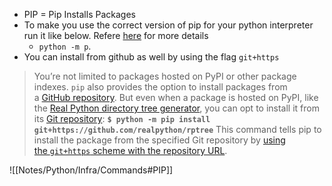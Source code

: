 
- PIP = Pip Installs Packages
- To make you use the correct version of pip for your python interpreter run it like below. Refere [here](https://realpython.com/what-is-pip/#running-pip-as-a-module) for more details
	- `python -m p`. 
- You can install from github as well by using the flag `git+https`

> You’re not limited to packages hosted on PyPI or other package indexes. `pip` also provides the option to install packages from a [GitHub repository](https://realpython.com/python-git-github-intro/). But even when a package is hosted on PyPI, like the [Real Python directory tree generator](https://pypi.org/project/rptree/), you can opt to install it from its [Git repository](https://github.com/realpython/rptree):
> **`$ python -m pip install git+https://github.com/realpython/rptree`**
> This command tells pip to install the package from the specified Git repository by [using the `git+https` scheme with the repository URL](https://realpython.com/what-is-pip/#installing-packages-from-your-github-repositories).


![[Notes/Python/Infra/Commands#PIP]]

